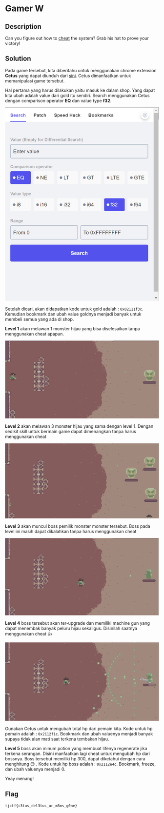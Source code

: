 # Gamer W

## Description

Can you figure out how to [cheat](https://gamer_w.tjctf.org/) the system? Grab his hat to prove your victory!

## Solution

Pada game tersebut, kita diberitahu untuk menggunakan chrome extension **Cetus** yang dapat diunduh dari [sini](https://github.com/Qwokka/Cetus). Cetus dimanfaatkan untuk memanipulasi game tersebut. 

Hal pertama yang harus dilakukan yaitu masuk ke dalam shop. Yang dapat kita ubah adalah value dari gold itu sendiri. Search menggunakan Cetus dengan comparison operator **EQ** dan value type **f32**. 

![Tampilan Cetus](./cetus.png)

Setelah dicari, akan didapatkan kode untuk gold adalah : `0x02111f3c`. Kemudian bookmark dan ubah value goldnya menjadi banyak untuk membeli semua yang ada di shop. 

**Level 1** akan melawan 1 monster hijau yang bisa diselesaikan tanpa menggunakan cheat apapun.

![Lv 1](./lv%201.PNG)

**Level 2** akan melawan 3 monster hijau yang sama dengan level 1. Dengan sedikit skill untuk bermain game dapat dimenangkan tanpa harus menggunakan cheat

![Lv 2](./lv%202.PNG)

**Level 3** akan muncul boss pemilik monster monster tersebut. Boss pada level ini masih dapat dikalahkan tanpa harus menggunakan cheat

![Lv 3](./lv%203.PNG)

**Level 4** boss tersebut akan ter-upgrade dan memiliki machine gun yang dapat menembak banyak peluru hijau sekaligus. Disinilah saatnya menggunakan cheat :thumbsup:

![Lv 4](./lv%204.PNG)

Gunakan Cetus untuk mengubah total hp dari pemain kita. Kode untuk hp pemain adalah : `0x2112f1c`. Bookmark dan ubah valuenya menjadi banyak supaya tidak alan mati saat terkena tembakan hijau.

**Level 5** boss akan minum potion yang membuat lifenya regenerate jika terkena serangan. Disini manfaatkan lagi cheat untuk mengubah hp dari bossnya. Boss tersebut memiliki hp 300, dapat diketahui dengan cara menghitung :smirk: . Kode untuk hp boss adalah : `0x2112e4c`. Bookmark, freeze, dan ubah valuenya menjadi 0. 

Yeay menang!

## Flag

```
tjctf{c3tus_del3tus_ur_m3ms_g0ne}
```
